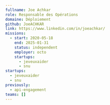 ```yaml
---
fullname: Joe Achkar
role: Responsable des Opérations
domaine: Déploiement
github: JoeACHKAR
link: https://www.linkedin.com/in/joeachkar/
missions:
  - start: 2020-05-18
    end: 2025-01-31
    status: independent
    employer: octo
    startups:
      - jeveuxaider
      - snu
startups:
  - jeveuxaider
  - snu
previously:
  - api-engagement
teams: []
---
```

